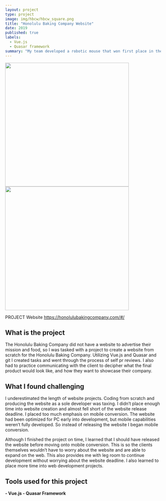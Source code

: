 ```yaml
---
layout: project
type: project
image: img/hbcw/hbcw_square.png
title: "Honolulu Baking Company Website"
date: 2019
published: true
labels:
  - Vue.js
  - Quasar framework
summary: "My team developed a robotic mouse that won first place in the 2015 UH Micromouse competition."
---
```


<div class="text-center p-4">
  <img width="400px" src="../img/hbcw/hbcw_logo.jgp" class="img-thumbnail" >
  <img width="400px" src="../img/hbcw/hbcw.png" class="img-thumbnail" >
</div>

PROJECT Website https://honolulubakingcompany.com/#/

## What is the project 

The Honolulu Baking Company did not have a website to advertise their mission and food, so I was tasked with a project to create a website from scratch for the Honolulu Baking Company. Utilizing Vue.js and Quasar and git I created tasks and went through the process of self pr reviews. I also had to practice communicating with the client to decipher what the final product would look like, and how they want to showcase their company. 

## What I found challenging

I underestimated the length of website projects. Coding from scratch and producing the website as a sole developer was taxing. I didn’t place enough time into website creation and almost fell short of the website release deadline. I placed too much emphasis on mobile conversion. The website had been optimized for PC early into development, but mobile capabilities weren’t fully developed. So instead of releasing the website I began mobile conversion.

Although I finished the project on time, I learned that I should have released the website before moving onto mobile conversion. This is so the clients themselves wouldn’t have to worry about the website and are able to expand on the web. This also provides me with leg room to continue development without worrying about the website deadline. I also learned to place more time into web development projects. 

## Tools used for this project
**- Vue.js - Quasar Framework**



